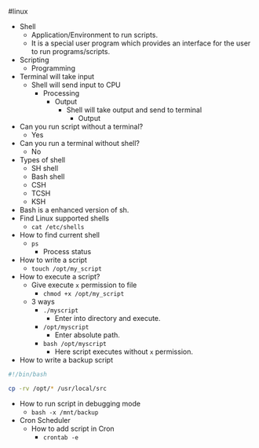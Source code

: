 #linux
* Shell
	* Application/Environment to run scripts. 
	* It is a special user program which provides an interface for the user to run programs/scripts.
* Scripting 
	* Programming
* Terminal will take input
	* Shell will send input to CPU
		* Processing
			* Output
				* Shell will take output and send to terminal
					* Output
* Can you run script without a terminal?
	* Yes
* Can you run a terminal without shell?
	* No
* Types of shell
	* SH shell
	* Bash shell
	* CSH
	* TCSH
	* KSH
* Bash is a enhanced version of sh.
* Find Linux supported shells
	* `cat /etc/shells`
* How to find current shell
	* `ps` 
		* Process status
* How to write a script
	* `touch /opt/my_script`
* How to execute a script?
	* Give execute `x` permission to file
		* `chmod +x /opt/my_script`
	* 3 ways
		* `./myscript`
			* Enter into directory and execute.
		* `/opt/myscript`
			* Enter absolute path.
		* `bash /opt/myscript`
			* Here script executes without `x` permission.
* How to write a backup script
```bash
#!/bin/bash

cp -rv /opt/* /usr/local/src
```
* How to run script in debugging mode
	* `bash -x /mnt/backup`
* Cron Scheduler
	* How to add script in Cron
		* `crontab -e`